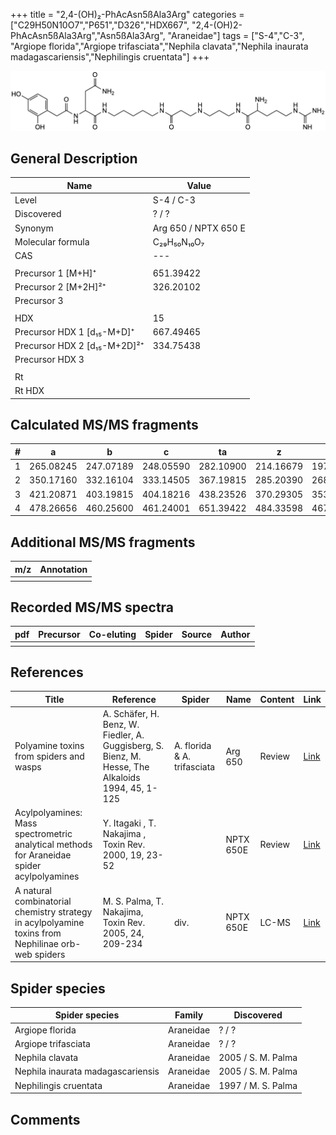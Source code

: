 +++
title = "2,4-(OH)₂-PhAcAsn5ßAla3Arg"
categories = ["C29H50N10O7","P651","D326","HDX667",
"2,4-(OH)2-PhAcAsn5ßAla3Arg","Asn5ßAla3Arg",
"Araneidae"]
tags = ["S-4","C-3",
"Argiope florida","Argiope trifasciata","Nephila clavata","Nephila inaurata madagascariensis","Nephilingis cruentata"]
+++

![](/img/2-4-OH2-PhAcAsn5bAla3Arg.png)

## General Description

| Name                         | Value                |
|------------------------------|----------------------|
| Level                        | S-4 / C-3                    |
| Discovered                   | ? / ?                |
| Synonym                      | Arg 650 / NPTX 650 E |
| Molecular formula            | C₂₉H₅₀N₁₀O₇          |
| CAS                          | ---                  |
|                              |                      |
| Precursor 1 [M+H]⁺           | 651.39422            |
| Precursor 2 [M+2H]²⁺         | 326.20102            |
| Precursor 3                  |                      |
|                              |                      |
| HDX                          | 15                   |
| Precursor HDX 1 [d₁₅-M+D]⁺   | 667.49465            |
| Precursor HDX 2 [d₁₅-M+2D]²⁺ | 334.75438            |
| Precursor HDX 3              |                      |
|                              |                      |
| Rt                           |                      |
| Rt HDX                       |                      |

## Calculated MS/MS fragments

| # | a         | b         | c         | ta        | z         | y         | tz        |
|---|-----------|-----------|-----------|-----------|-----------|-----------|-----------|
| 1 | 265.08245 | 247.07189 | 248.05590 | 282.10900 | 214.16679 | 197.14024 | 231.19334 |
| 2 | 350.17160 | 332.16104 | 333.14505 | 367.19815 | 285.20390 | 268.17735 | 302.23045 |
| 3 | 421.20871 | 403.19815 | 404.18216 | 438.23526 | 370.29305 | 353.26650 | 387.31960 |
| 4 | 478.26656 | 460.25600 | 461.24001 | 651.39422 | 484.33598 | 467.30943 | 501.36253 |

## Additional MS/MS fragments

| m/z       | Annotation |
|-----------|------------|
|           |            |

## Recorded MS/MS spectra

| pdf | Precursor | Co-eluting | Spider | Source | Author |
|-----|-----------|------------|--------|--------|--------|
|     |           |            |        |        |        |

## References

| Title                                                                                              | Reference                                                                                         | Spider                      | Name      | Content | Link                                                                        |
|----------------------------------------------------------------------------------------------------|---------------------------------------------------------------------------------------------------|-----------------------------|-----------|---------|-----------------------------------------------------------------------------|
| Polyamine toxins from spiders and wasps                                                            | A. Schäfer, H. Benz, W. Fiedler, A. Guggisberg, S. Bienz, M. Hesse, The Alkaloids 1994, 45, 1-125 | A. florida & A. trifasciata | Arg 650   | Review  | [Link](https://www.sciencedirect.com/science/article/pii/S009995980860276X) |
| Acylpolyamines: Mass spectrometric analytical methods for Araneidae spider acylpolyamines          | Y. Itagaki , T. Nakajima , Toxin Rev. 2000, 19, 23-52                                             |                             | NPTX 650E | Review  | [Link](https://www.tandfonline.com/doi/abs/10.1081/TXR-100100314)           |
| A natural combinatorial chemistry strategy in acylpolyamine toxins from Nephilinae orb-web spiders | M. S. Palma, T. Nakajima, Toxin Rev. 2005, 24, 209-234                                            | div.                        | NPTX 650E | LC-MS   | [Link](https://www.tandfonline.com/doi/abs/10.1081/TXR-200057857)           |

## Spider species

| Spider species                    | Family    | Discovered         |
|-----------------------------------|-----------|--------------------|
| Argiope florida                   | Araneidae | ? / ?              |
| Argiope trifasciata               | Araneidae | ? / ?              |
| Nephila clavata                   | Araneidae | 2005 / S. M. Palma |
| Nephila inaurata madagascariensis | Araneidae | 2005 / S. M. Palma |
| Nephilingis cruentata             | Araneidae | 1997 / M. S. Palma |

## Comments